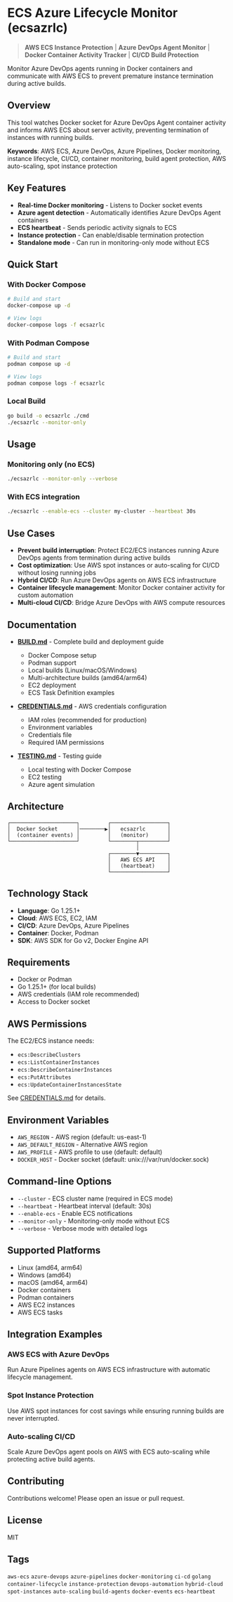 # ECS Azure Lifecycle Monitor (ecsazrlc)

> **AWS ECS Instance Protection** | **Azure DevOps Agent Monitor** | **Docker Container Activity Tracker** | **CI/CD Build Protection**

Monitor Azure DevOps agents running in Docker containers and communicate with AWS ECS to prevent premature instance termination during active builds.

## Overview

This tool watches Docker socket for Azure DevOps Agent container activity and informs AWS ECS about server activity, preventing termination of instances with running builds.

**Keywords**: AWS ECS, Azure DevOps, Azure Pipelines, Docker monitoring, instance lifecycle, CI/CD, container monitoring, build agent protection, AWS auto-scaling, spot instance protection

## Key Features

- **Real-time Docker monitoring** - Listens to Docker socket events
- **Azure agent detection** - Automatically identifies Azure DevOps Agent containers
- **ECS heartbeat** - Sends periodic activity signals to ECS
- **Instance protection** - Can enable/disable termination protection
- **Standalone mode** - Can run in monitoring-only mode without ECS

## Quick Start

### With Docker Compose

```bash
# Build and start
docker-compose up -d

# View logs
docker-compose logs -f ecsazrlc
```

### With Podman Compose

```bash
# Build and start
podman compose up -d

# View logs
podman compose logs -f ecsazrlc
```

### Local Build

```bash
go build -o ecsazrlc ./cmd
./ecsazrlc --monitor-only
```

## Usage

### Monitoring only (no ECS)

```bash
./ecsazrlc --monitor-only --verbose
```

### With ECS integration

```bash
./ecsazrlc --enable-ecs --cluster my-cluster --heartbeat 30s
```

## Use Cases

- **Prevent build interruption**: Protect EC2/ECS instances running Azure DevOps agents from termination during active builds
- **Cost optimization**: Use AWS spot instances or auto-scaling for CI/CD without losing running jobs
- **Hybrid CI/CD**: Run Azure DevOps agents on AWS ECS infrastructure
- **Container lifecycle management**: Monitor Docker container activity for custom automation
- **Multi-cloud CI/CD**: Bridge Azure DevOps with AWS compute resources

## Documentation

- **[BUILD.md](BUILD.md)** - Complete build and deployment guide
  - Docker Compose setup
  - Podman support
  - Local builds (Linux/macOS/Windows)
  - Multi-architecture builds (amd64/arm64)
  - EC2 deployment
  - ECS Task Definition examples

- **[CREDENTIALS.md](CREDENTIALS.md)** - AWS credentials configuration
  - IAM roles (recommended for production)
  - Environment variables
  - Credentials file
  - Required IAM permissions

- **[TESTING.md](TESTING.md)** - Testing guide
  - Local testing with Docker Compose
  - EC2 testing
  - Azure agent simulation

## Architecture

```
┌─────────────────────┐         ┌──────────────────┐
│  Docker Socket      │────────▶│   ecsazrlc       │
│  (container events) │         │   (monitor)      │
└─────────────────────┘         └────────┬─────────┘
                                         │
                                ┌────────▼─────────┐
                                │   AWS ECS API    │
                                │   (heartbeat)    │
                                └──────────────────┘
```

## Technology Stack

- **Language**: Go 1.25.1+
- **Cloud**: AWS ECS, EC2, IAM
- **CI/CD**: Azure DevOps, Azure Pipelines
- **Container**: Docker, Podman
- **SDK**: AWS SDK for Go v2, Docker Engine API

## Requirements

- Docker or Podman
- Go 1.25.1+ (for local builds)
- AWS credentials (IAM role recommended)
- Access to Docker socket

## AWS Permissions

The EC2/ECS instance needs:

- `ecs:DescribeClusters`
- `ecs:ListContainerInstances`
- `ecs:DescribeContainerInstances`
- `ecs:PutAttributes`
- `ecs:UpdateContainerInstancesState`

See [CREDENTIALS.md](CREDENTIALS.md) for details.

## Environment Variables

- `AWS_REGION` - AWS region (default: us-east-1)
- `AWS_DEFAULT_REGION` - Alternative AWS region
- `AWS_PROFILE` - AWS profile to use (default: default)
- `DOCKER_HOST` - Docker socket (default: unix:///var/run/docker.sock)

## Command-line Options

- `--cluster` - ECS cluster name (required in ECS mode)
- `--heartbeat` - Heartbeat interval (default: 30s)
- `--enable-ecs` - Enable ECS notifications
- `--monitor-only` - Monitoring-only mode without ECS
- `--verbose` - Verbose mode with detailed logs

## Supported Platforms

- Linux (amd64, arm64)
- Windows (amd64)
- macOS (amd64, arm64)
- Docker containers
- Podman containers
- AWS EC2 instances
- AWS ECS tasks

## Integration Examples

### AWS ECS with Azure DevOps

Run Azure Pipelines agents on AWS ECS infrastructure with automatic lifecycle management.

### Spot Instance Protection

Use AWS spot instances for cost savings while ensuring running builds are never interrupted.

### Auto-scaling CI/CD

Scale Azure DevOps agent pools on AWS with ECS auto-scaling while protecting active build agents.

## Contributing

Contributions welcome! Please open an issue or pull request.

## License

MIT

## Tags

`aws-ecs` `azure-devops` `azure-pipelines` `docker-monitoring` `ci-cd` `golang` `container-lifecycle` `instance-protection` `devops-automation` `hybrid-cloud` `spot-instances` `auto-scaling` `build-agents` `docker-events` `ecs-heartbeat`
